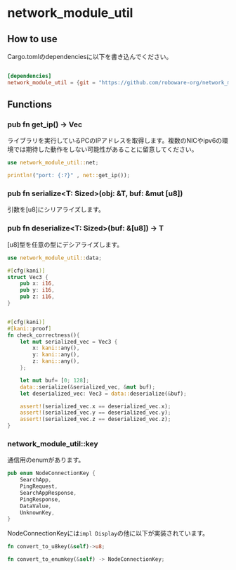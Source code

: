 # network_module_util

## How to use
Cargo.tomlのdependenciesに以下を書き込んでください。
```toml

[dependencies]
network_module_util = {git = "https://github.com/roboware-org/network_module_util.git"}

```

## Functions

### pub fn get_ip() -> Vec<u8>
ライブラリを実行しているPCのIPアドレスを取得します。複数のNICやipv6の環境では期待した動作をしない可能性があることに留意してください。

```rust
use network_module_util::net;

println!("port: {:?}" , net::get_ip());
```

### pub fn serialize<T: Sized>(obj: &T, buf: &mut [u8])
引数を[u8]にシリアライズします。

### pub fn deserialize<T: Sized>(buf: &[u8]) -> T
[u8]型を任意の型にデシアライズします。


```rust
use network_module_util::data;

#[cfg(kani)]
struct Vec3 {
    pub x: i16,
    pub y: i16,
    pub z: i16,
}


#[cfg(kani)]
#[kani::proof]
fn check_correctness(){
    let mut serialized_vec = Vec3 {
        x: kani::any(),
        y: kani::any(),
        z: kani::any(),
    };

    let mut buf= [0; 128];
    data::serialize(&serialized_vec, &mut buf);
    let deserialized_vec: Vec3 = data::deserialize(&buf);

    assert!(serialized_vec.x == deserialized_vec.x);
    assert!(serialized_vec.y == deserialized_vec.y);
    assert!(serialized_vec.z == deserialized_vec.z);
}

```

### network_module_util::key
通信用のenumがあります。
```rust
pub enum NodeConnectionKey {
    SearchApp,
    PingRequest,
    SearchAppResponse,
    PingResponse,
    DataValue,
    UnknownKey,
}
```

NodeConnectionKeyには`impl Display`の他に以下が実装されています。

```rust
fn convert_to_u8key(&self)->u8;
```

```rust
fn convert_to_enumkey(&self) -> NodeConnectionKey;
```